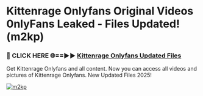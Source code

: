 # Kittenrage Onlyfans Original Videos 0nlyFans Leaked - Files Updated! (m2kp)

<h3>🔴 CLICK HERE 🌐==►► <a href="https://tinyurl.com/2m67pmp6" rel="nofollow">Kittenrage Onlyfans Updated Files</a></h3>

Get Kittenrage Onlyfans and all content. Now you can access all videos and pictures of Kittenrage Onlyfans. New Updated Files 2025!

[![m2kp](https://i.imgur.com/H4QAA4z.gif)](https://tinyurl.com/2m67pmp6)